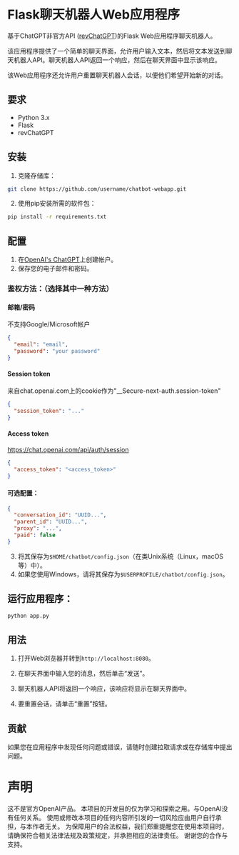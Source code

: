 # Flask聊天机器人Web应用程序

基于ChatGPT非官方API ([revChatGPT](https://github.com/acheong08/ChatGPT))的Flask Web应用程序聊天机器人。

该应用程序提供了一个简单的聊天界面，允许用户输入文本，然后将文本发送到聊天机器人API。聊天机器人API返回一个响应，然后在聊天界面中显示该响应。

该Web应用程序还允许用户重置聊天机器人会话，以便他们希望开始新的对话。

## 要求

- Python 3.x
- Flask
- revChatGPT

## 安装

1. 克隆存储库：

```bash
git clone https://github.com/username/chatbot-webapp.git
```

2. 使用pip安装所需的软件包：

```bash
pip install -r requirements.txt
```

## 配置

1. 在[OpenAI's ChatGPT](https://chat.openai.com/)上创建帐户。
2. 保存您的电子邮件和密码。

### 鉴权方法：（选择其中一种方法）
#### 邮箱/密码
不支持Google/Microsoft帐户
```json
{
  "email": "email",
  "password": "your password"
}
```
#### Session token
来自chat.openai.com上的cookie作为"__Secure-next-auth.session-token"

```json
{
  "session_token": "..."
}
```
#### Access token
https://chat.openai.com/api/auth/session
```json
{
  "access_token": "<access_token>"
}
```

#### 可选配置：

```json
{
  "conversation_id": "UUID...",
  "parent_id": "UUID...",
  "proxy": "...",
  "paid": false
}
```

3. 将其保存为`$HOME/chatbot/config.json`（在类Unix系统（Linux，macOS等）中）。
4. 如果您使用Windows，请将其保存为`$USERPROFILE/chatbot/config.json`。

## 运行应用程序：

```bash
python app.py
```

## 用法

1. 打开Web浏览器并转到`http://localhost:8080`。

2. 在聊天界面中输入您的消息，然后单击“发送”。

3. 聊天机器人API将返回一个响应，该响应将显示在聊天界面中。

4. 要重置会话，请单击“重置”按钮。

## 贡献

如果您在应用程序中发现任何问题或错误，请随时创建拉取请求或在存储库中提出问题。

# 声明
这不是官方OpenAI产品。
本项目的开发目的仅为学习和探索之用。与OpenAI没有任何关系。
使用或修改本项目的任何内容所引发的一切风险应由用户自行承担，与本作者无关。
为保障用户的合法权益，我们郑重提醒您在使用本项目时，请确保符合相关法律法规及政策规定，并承担相应的法律责任。
谢谢您的合作与支持。